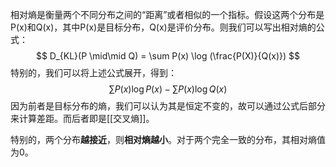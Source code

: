 相对熵是衡量两个不同分布之间的“距离”或者相似的一个指标。假设这两个分布是P(x)和Q(x)，其中P(x)是目标分布，Q(x)是评价分布。则我们可以写出相对熵的公式：
$$
D_{KL}(P \mid\mid Q) = \sum P(x) \log (\frac{P(X)}{Q(x)})
$$
特别的，我们可以将上述公式展开，得到：
$$
\sum P(x)\log P(x) - \sum P(x)\log Q(x)
$$
因为前者是目标分布的熵，我们可以认为其是恒定不变的，故可以通过公式后部分来计算差距。而后者即是[[交叉熵]]。

特别的，两个分布**越接近**，则**相对熵越小**。对于两个完全一致的分布，其相对熵值为0。